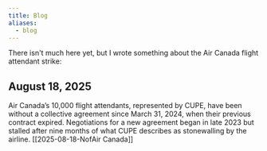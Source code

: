 ```yaml
---
title: Blog
aliases:
  - blog
---
```

There isn't much here yet, but I wrote something about the Air Canada flight attendant strike: 

## August 18, 2025
Air Canada’s 10,000 flight attendants, represented by CUPE, have been without a collective agreement since March 31, 2024, when their previous contract expired. Negotiations for a new agreement began in late 2023 but stalled after nine months of what CUPE describes as stonewalling by the airline.
[[2025-08-18-NofAir Canada]]

